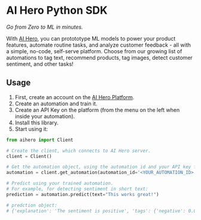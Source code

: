 # AI Hero Python SDK
*Go from Zero to ML in minutes.*

With [AI Hero](https://aihero.studio), you can protototype ML models to power your product features, automate routine tasks, and analyze customer feedback - all with a simple, no-code, self-serve platform. Choose from our growing list of automations to tag text, recommend products, tag images, detect customer sentiment, and other tasks!

## Usage
1. First, create an account on the [AI Hero Platform](https://api.aihero.studio).
2. Create an automation and train it. 
3. Create an API Key on the platform (from the menu on the left when inside your automation).
4. Install this library.
5. Start using it:

```python
from aihero import Client

# Create the client, which connects to AI Hero server.
client = Client()

# Get the automation object, using the automation id and your API key for that automation. 
automation = client.get_automation(automation_id='<YOUR_AUTOMATION_ID>',  api_key='<YOUR_API_KEY>')

# Predict using your trained automation.
# For example, for detecting sentiment in short text:
prediction = automation.predict(text="This works great!")

# predction object:
# {'explanation': 'The sentiment is positive', 'tags': {'negative': 0.00013113021850585938, 'positive': 0.9998688697814941}}

```

